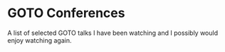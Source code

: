 # GOTO Conferences

A list of selected GOTO talks I have been watching and I possibly would enjoy watching again.
